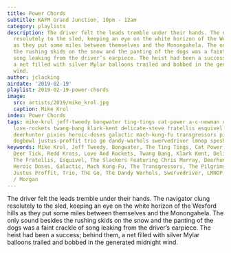 ```yaml
---
title: Power Chords
subtitle: KAFM Grand Junction, 10pm - 12am
category: playlists
description: The driver felt the leads tremble under their hands. The navigator clung
  resolutely to the sled, keeping an eye on the white horizon of the Wexford hills
  as they put some miles between themselves and the Monongahela. The only sound besides
  the rushing skids on the snow and the panting of the dogs was a faint crackle of
  song leaking from the driver’s earpiece. The heist had been a success; behind them,
  a net filled with silver Mylar balloons trailed and bobbed in the generated midnight
  wind.
author: jclacking
airdate: '2019-02-19'
playlist: 2019-02-19-power-chords
image:
  src: artists/2019/mike_krol.jpg
  caption: Mike Krol
index: Power Chords
tags: mike-krol jeff-tweedy bongwater ting-tings cat-power a-c-newman deer-tick redd-kross
  love-rockets twang-bang klark-kent delicate-steve fratellis esquivel slackers-featuring-chris-murray
  deerhunter pixies heroic-doses galactic mach-kung-fu transgressors pilgrims guster
  dogbowl justus-proffit trio go dandy-warhols swervedriver lmnop spesh mats-morgan
keywords: Mike Krol, Jeff Tweedy, Bongwater, The Ting Tings, Cat Power, A.C. Newman,
  Deer Tick, Redd Kross, Love And Rockets, Twang Bang, Klark Kent, Delicate Steve,
  The Fratellis, Esquivel, The Slackers Featuring Chris Murray, Deerhunter, Pixies,
  Heroic Doses, Galactic, Mach Kung-Fu, The Transgressors, The Pilgrims, Guster, Dogbowl,
  Justus Proffit, Trio, The Go, The Dandy Warhols, Swervedriver, LMNOP, Spesh, Mats
  / Morgan
---
```

The driver felt the leads tremble under their hands. The navigator clung resolutely to the sled, keeping an eye on the white horizon of the Wexford hills as they put some miles between themselves and the Monongahela. The only sound besides the rushing skids on the snow and the panting of the dogs was a faint crackle of song leaking from the driver’s earpiece. The heist had been a success; behind them, a net filled with silver Mylar balloons trailed and bobbed in the generated midnight wind.
